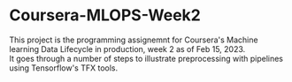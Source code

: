 # Coursera-MLOPS-Week2

This project is the programming assignemnt for Coursera's Machine learning Data Lifecycle in production, week 2 as of Feb 15, 2023.  
  It goes through a number of steps to illustrate preprocessing with pipelines using Tensorflow's TFX tools.
  
  

